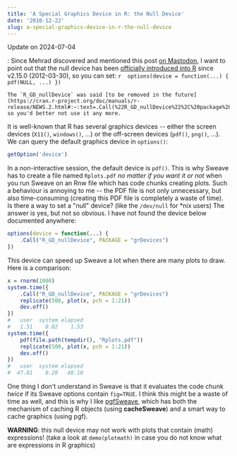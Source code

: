 ```yaml
---
title: 'A Special Graphics Device in R: the Null Device'
date: '2010-12-22'
slug: a-special-graphics-device-in-r-the-null-device
---
```


Update on 2024-07-04

:   Since Mehrad discovered and mentioned this post [on Mastodon](https://mastodon.social/@Mehrad@fosstodon.org/112728074463012723), I want to point out that the null device has been [officially introduced into R](https://cran.r-project.org/doc/manuals/r-release/NEWS.2.html#:~:text=pdf()%20accepts%20file%20%3D%20NULL) since v2.15.0 (2012-03-30), so you can set:
    ```r 
    options(device = function(...) {
      pdf(NULL, ...)
    })
    ```

    The `R_GD_nullDevice` was said [to be removed in the future](https://cran.r-project.org/doc/manuals/r-release/NEWS.2.html#:~:text=.Call(%22R_GD_nullDevice%22%2C%20package%20%3D%20%22grDevices%22)%20is%20about%20to%20be%20removed), so you'd better not use it any more.

It is well-known that R has several graphics devices -- either the screen devices (`X11()`, `windows()`, ...) or the off-screen devices (`pdf()`, `png()`, ...). We can query the default graphics device in `options()`:

```r 
getOption('device')
```

In a non-interactive session, the default device is `pdf()`. This is why Sweave has to create a file named `Rplots.pdf` _no matter if you want it or not_ when you run Sweave on an Rnw file which has code chunks creating plots. Such a behaviour is annoying to me -- the PDF file is not only unnecessary, but also time-consuming (creating this PDF file is completely a waste of time). Is there a way to set a "null" device? (like the `/dev/null` for *nix users) The answer is yes, but not so obvious. I have not found the device below documented anywhere:

```r 
options(device = function(...) {
    .Call("R_GD_nullDevice", PACKAGE = "grDevices")
})
```

This device can speed up Sweave a lot when there are many plots to draw. Here is a comparison:

```r 
x = rnorm(1000)
system.time({
    .Call("R_GD_nullDevice", PACKAGE = "grDevices")
    replicate(500, plot(x, pch = 1:21))
    dev.off()
})
#   user  system elapsed
#   1.51    0.02    1.53
system.time({
    pdf(file.path(tempdir(), "Rplots.pdf"))
    replicate(500, plot(x, pch = 1:21))
    dev.off()
})
#   user  system elapsed
#  47.81    0.20   48.10
```

One thing I don't understand in Sweave is that it evaluates the code chunk _twice_ if its Sweave options contain `fig=TRUE`. I think this might be a waste of time as well, and this is why I like [pgfSweave](http://cran.r-project.org/package=pgfSweave), which has both the mechanism of caching R objects (using **cacheSweave**) and a smart way to cache graphics (using pgf).

**WARNING**: this null device may not work with plots that contain (math) expressions! (take a look at `demo(plotmath)` in case you do not know what are expressions in R graphics)

